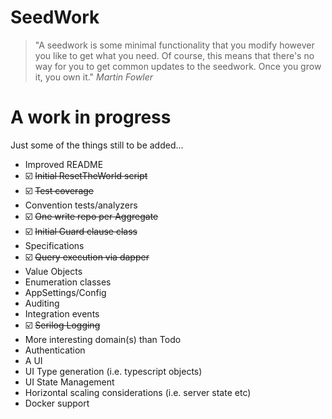 ﻿# SeedWork

> "A seedwork is some minimal functionality that you modify however you like to get what you need. Of course, this means that there's no way for you to get common updates to the seedwork. Once you grow it, you own it." _Martin Fowler_

# A work in progress

Just some of the things still to be added...

- Improved README
- ☑️ ~~Initial ResetTheWorld script~~
- ☑️ ~~Test coverage~~
- Convention tests/analyzers
- ☑️ ~~One write repo per Aggregate~~
- ☑️ ~~Initial Guard clause class~~
- Specifications
- ☑️ ~~Query execution via dapper~~
- Value Objects
- Enumeration classes
- AppSettings/Config
- Auditing
- Integration events
- ☑️ ~~Serilog Logging~~
- More interesting domain(s) than Todo
- Authentication
- A UI
- UI Type generation (i.e. typescript objects)
- UI State Management
- Horizontal scaling considerations (i.e. server state etc)
- Docker support
